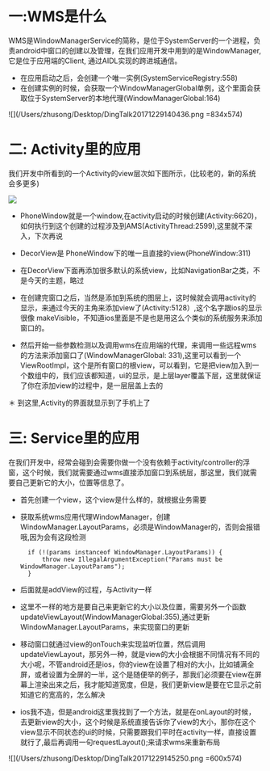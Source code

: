 # 一:WMS是什么

WMS是WindowManagerService的简称，是位于SystemServer的一个进程，负责android中窗口的创建以及管理，在我们应用开发中用到的是WindowManager,它是位于应用端的Client, 通过AIDL实现的跨进城通信。

* 在应用启动之后，会创建一个唯一实例(SystemServiceRegistry:558)
* 在创建实例的时候，会获取一个WindowManagerGlobal单例，这个里面会获取位于SystemServer的本地代理(WindowManagerGlobal:164)

![](/Users/zhusong/Desktop/DingTalk20171229140436.png =834x574)

# 二: Activity里的应用

我们开发中所看到的一个Activity的view层次如下图所示，(比较老的，新的系统会多更多)

![](/Users/zhusong/Desktop/2412005-b52e5a25eaf57fbc.png)

* PhoneWindow就是一个window,在activity启动的时候创建(Activity:6620)，如何执行到这个创建的过程涉及到AMS(ActivityThread:2599),这里就不深入，下次再说

* DecorView是 PhoneWindow下的唯一且直接的view(PhoneWindow:311)

* 在DecorView下面再添加很多默认的系统view，比如NavigationBar之类，不是今天的主题，略过

*  在创建完窗口之后，当然是添加到系统的图层上，这时候就会调用activity的显示，来通过今天的主角来添加view了(Activity:5128）,这个名字跟ios的显示很像 makeVisible，不知道ios里面是不是也是用这么个类似的系统服务来添加窗口的。

* 然后开始一些参数检测以及调用wms在应用端的代理，来调用一些远程wms的方法来添加窗口了(WindowManagerGlobal: 331),这里可以看到一个ViewRootImpl，这个是所有窗口的根view，可以看到，它是把view加入到一个数组中的，我们应该都知道，ui的显示，是上层layer覆盖下层，这里就保证了你在添加view的过程中，是一层层盖上去的

＊ 到这里,Activity的界面就显示到了手机上了


# 三: Service里的应用

在我们开发中，经常会碰到会需要你做一个没有依赖于activity/controller的浮窗，这个时候，我们就需要通过wms直接添加窗口到系统层，那这里，我们就需要自己更新它的大小，位置等信息了。

* 首先创建一个view，这个view是什么样的，就根据业务需要
* 获取系统wms应用代理WindowManager，创建WindowManager.LayoutParams，必须是WindowManager的，否则会报错哦,因为会有这段检测

		if (!(params instanceof WindowManager.LayoutParams)) {
            throw new IllegalArgumentException("Params must be WindowManager.LayoutParams");
        }
        
* 后面就是addView的过程，与Activity一样
* 这里不一样的地方是要自己来更新它的大小以及位置，需要另外一个函数updateViewLayout(WindowManagerGlobal:355),通过更新WindowManager.LayoutParams，来实现窗口的更新
* 移动窗口就通过view的onTouch来实现监听位置，然后调用updateViewLayout，那另外一种，就是view的大小会根据不同情况有不同的大小呢，不管android还是ios，你的view在设置了相对的大小，比如铺满全屏，或者设置为全屏的一半，这个是随便举的例子，那我们必须要在view在屏幕上渲染出来之后，我才能知道宽度，但是，我们更新view是要在它显示之前知道它的宽高的，怎么解决
* ios我不造，但是android这里我找到了一个方法，就是在onLayout的时候，去更新view的大小，这个时候是系统直接告诉你了view的大小，那你在这个view显示不同状态的ui的时候，只需要跟我们平时在activity一样，直接设置就行了,最后再调用一句requestLayout();来请求wms来重新布局

![](/Users/zhusong/Desktop/DingTalk20171229145250.png =600x574)





